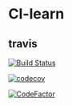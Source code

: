 # CI-learn

## travis

[![Build Status](https://www.travis-ci.org/Encaik/CI-learn.svg?branch=master)](https://www.travis-ci.org/Encaik/CI-learn)

[![codecov](https://codecov.io/gh/Encaik/CI-learn/branch/master/graph/badge.svg)](https://codecov.io/gh/Encaik/CI-learn)

[![CodeFactor](https://www.codefactor.io/repository/github/encaik/ci-learn/badge)](https://www.codefactor.io/repository/github/encaik/ci-learn)
